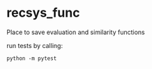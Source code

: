 # recsys_func
Place to save evaluation and similarity functions


run tests by calling:

```
python -m pytest
```
